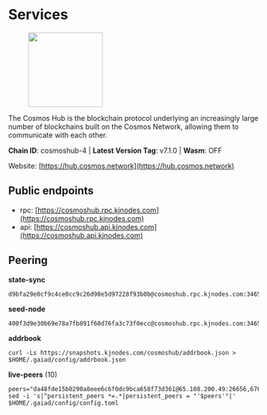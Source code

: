 # Services

<figure><img src="https://raw.githubusercontent.com/kj89/testnet_manuals/main/pingpub/logos/cosmoshub.png" width="150" alt=""><figcaption></figcaption></figure>

The Cosmos Hub is the blockchain protocol underlying an  increasingly large number of blockchains built on the  Cosmos Network, allowing them to communicate with each other.

**Chain ID**: cosmoshub-4 | **Latest Version Tag**: v7.1.0 | **Wasm**: OFF

Website: [https://hub.cosmos.network](https://hub.cosmos.network)


## Public endpoints

* rpc: [https://cosmoshub.rpc.kjnodes.com](https://cosmoshub.rpc.kjnodes.com)
* api: [https://cosmoshub.api.kjnodes.com](https://cosmoshub.api.kjnodes.com)

## Peering

**state-sync**

```
d9bfa29e0cf9c4ce0cc9c26d98e5d97228f93b0b@cosmoshub.rpc.kjnodes.com:34656
```

**seed-node**

```
400f3d9e30b69e78a7fb891f60d76fa3c73f0ecc@cosmoshub.rpc.kjnodes.com:34659
```

**addrbook**
```
curl -Ls https://snapshots.kjnodes.com/cosmoshub/addrbook.json > $HOME/.gaiad/config/addrbook.json
```

**live-peers** (10)
```
peers="da48fde15b0290a8eee6c6f0dc9bca658f73d361@65.108.200.49:26656,67685d93f2256caa7a2d53e3a104f9e437c3d247@95.216.114.244:26656,53b3651680ec3482d736808cbb3035940107f8ab@185.146.148.119:26656,d9dbd30f7e9ae99dc05645f48f4637c2f4a14645@34.107.9.71:26656,61bb33c7869e1d5014c996299a818d816ae961a6@52.77.137.184:26656,1da54d20c7339713f1d6d28dd2117087dd33d0ca@154.53.32.78:26656,89c643c1f8bee0eaa680a304eb067905df986643@95.217.122.233:26656,60afd908298c1ff249bb8e60e469594c5422473d@136.243.91.221:26656,a6419bba2180d6f210bcfb67e193dbe00246e004@168.119.147.148:26656,d9bfa29e0cf9c4ce0cc9c26d98e5d97228f93b0b@144.76.163.233:34656"
sed -i 's|^persistent_peers *=.*|persistent_peers = "'$peers'"|' $HOME/.gaiad/config/config.toml
```
